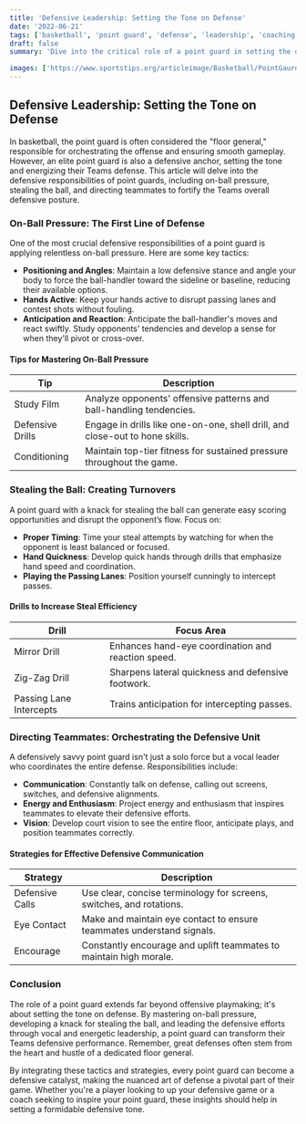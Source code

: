 ```yaml
---
title: 'Defensive Leadership: Setting the Tone on Defense'
date: '2022-06-21'
tags: ['basketball', 'point guard', 'defense', 'leadership', 'coaching', 'teamwork', 'strategy', 'skills', 'gameplay']
draft: false
summary: 'Dive into the critical role of a point guard in setting the defensive tone for their team, focusing on on-ball pressure, stealing the ball, and orchestrating the defensive efforts of teammates.'

images: ['https://www.sportstips.org/articleimage/Basketball/PointGaurd/defensive_leadership_setting_the_tone_on_defense.webp']
---
```


## Defensive Leadership: Setting the Tone on Defense

In basketball, the point guard is often considered the "floor general," responsible for orchestrating the offense and ensuring smooth gameplay. However, an elite point guard is also a defensive anchor, setting the tone and energizing their Teams defense. This article will delve into the defensive responsibilities of point guards, including on-ball pressure, stealing the ball, and directing teammates to fortify the Teams overall defensive posture.

### On-Ball Pressure: The First Line of Defense

One of the most crucial defensive responsibilities of a point guard is applying relentless on-ball pressure. Here are some key tactics:

- **Positioning and Angles**: Maintain a low defensive stance and angle your body to force the ball-handler toward the sideline or baseline, reducing their available options.
- **Hands Active**: Keep your hands active to disrupt passing lanes and contest shots without fouling.
- **Anticipation and Reaction**: Anticipate the ball-handler's moves and react swiftly. Study opponents' tendencies and develop a sense for when they'll pivot or cross-over.

#### Tips for Mastering On-Ball Pressure

| Tip                      | Description                                                                 |
|--------------------------|-----------------------------------------------------------------------------|
| Study Film               | Analyze opponents' offensive patterns and ball-handling tendencies.          |
| Defensive Drills         | Engage in drills like one-on-one, shell drill, and close-out to hone skills. |
| Conditioning             | Maintain top-tier fitness for sustained pressure throughout the game.       |

### Stealing the Ball: Creating Turnovers

A point guard with a knack for stealing the ball can generate easy scoring opportunities and disrupt the opponent’s flow. Focus on:

- **Proper Timing**: Time your steal attempts by watching for when the opponent is least balanced or focused.
- **Hand Quickness**: Develop quick hands through drills that emphasize hand speed and coordination.
- **Playing the Passing Lanes**: Position yourself cunningly to intercept passes.

#### Drills to Increase Steal Efficiency

| Drill                | Focus Area                                         |
|----------------------|----------------------------------------------------|
| Mirror Drill         | Enhances hand-eye coordination and reaction speed. |
| Zig-Zag Drill        | Sharpens lateral quickness and defensive footwork. |
| Passing Lane Intercepts | Trains anticipation for intercepting passes.       |

### Directing Teammates: Orchestrating the Defensive Unit

A defensively savvy point guard isn't just a solo force but a vocal leader who coordinates the entire defense. Responsibilities include:

- **Communication**: Constantly talk on defense, calling out screens, switches, and defensive alignments.
- **Energy and Enthusiasm**: Project energy and enthusiasm that inspires teammates to elevate their defensive efforts.
- **Vision**: Develop court vision to see the entire floor, anticipate plays, and position teammates correctly.

#### Strategies for Effective Defensive Communication

| Strategy        | Description                                                          |
|-----------------|----------------------------------------------------------------------|
| Defensive Calls | Use clear, concise terminology for screens, switches, and rotations. |
| Eye Contact     | Make and maintain eye contact to ensure teammates understand signals.|
| Encourage       | Constantly encourage and uplift teammates to maintain high morale.   |

### Conclusion

The role of a point guard extends far beyond offensive playmaking; it's about setting the tone on defense. By mastering on-ball pressure, developing a knack for stealing the ball, and leading the defensive efforts through vocal and energetic leadership, a point guard can transform their Teams defensive performance. Remember, great defenses often stem from the heart and hustle of a dedicated floor general.

By integrating these tactics and strategies, every point guard can become a defensive catalyst, making the nuanced art of defense a pivotal part of their game. Whether you're a player looking to up your defensive game or a coach seeking to inspire your point guard, these insights should help in setting a formidable defensive tone.